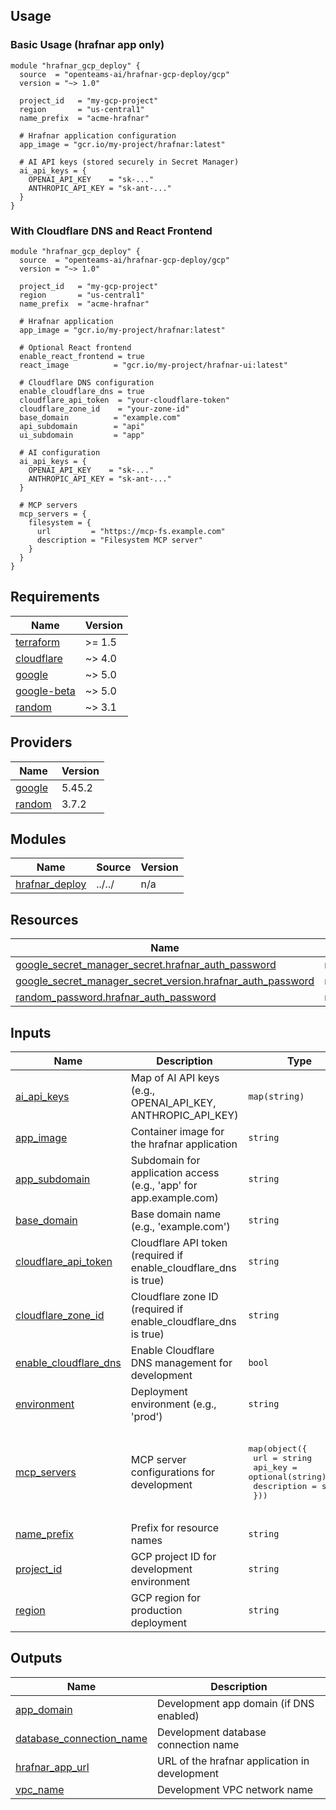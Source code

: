 <!-- BEGIN_TF_DOCS -->


## Usage

### Basic Usage (hrafnar app only)

```hcl
module "hrafnar_gcp_deploy" {
  source  = "openteams-ai/hrafnar-gcp-deploy/gcp"
  version = "~> 1.0"

  project_id   = "my-gcp-project"
  region       = "us-central1"
  name_prefix  = "acme-hrafnar"

  # Hrafnar application configuration
  app_image = "gcr.io/my-project/hrafnar:latest"

  # AI API keys (stored securely in Secret Manager)
  ai_api_keys = {
    OPENAI_API_KEY    = "sk-..."
    ANTHROPIC_API_KEY = "sk-ant-..."
  }
}
```

### With Cloudflare DNS and React Frontend

```hcl
module "hrafnar_gcp_deploy" {
  source  = "openteams-ai/hrafnar-gcp-deploy/gcp"
  version = "~> 1.0"

  project_id   = "my-gcp-project"
  region       = "us-central1"
  name_prefix  = "acme-hrafnar"

  # Hrafnar application
  app_image = "gcr.io/my-project/hrafnar:latest"

  # Optional React frontend
  enable_react_frontend = true
  react_image          = "gcr.io/my-project/hrafnar-ui:latest"

  # Cloudflare DNS configuration
  enable_cloudflare_dns = true
  cloudflare_api_token  = "your-cloudflare-token"
  cloudflare_zone_id    = "your-zone-id"
  base_domain          = "example.com"
  api_subdomain        = "api"
  ui_subdomain         = "app"

  # AI configuration
  ai_api_keys = {
    OPENAI_API_KEY    = "sk-..."
    ANTHROPIC_API_KEY = "sk-ant-..."
  }

  # MCP servers
  mcp_servers = {
    filesystem = {
      url         = "https://mcp-fs.example.com"
      description = "Filesystem MCP server"
    }
  }
}
```

## Requirements

| Name | Version |
|------|---------|
| <a name="requirement_terraform"></a> [terraform](#requirement\_terraform) | >= 1.5 |
| <a name="requirement_cloudflare"></a> [cloudflare](#requirement\_cloudflare) | ~> 4.0 |
| <a name="requirement_google"></a> [google](#requirement\_google) | ~> 5.0 |
| <a name="requirement_google-beta"></a> [google-beta](#requirement\_google-beta) | ~> 5.0 |
| <a name="requirement_random"></a> [random](#requirement\_random) | ~> 3.1 |

## Providers

| Name | Version |
|------|---------|
| <a name="provider_google"></a> [google](#provider\_google) | 5.45.2 |
| <a name="provider_random"></a> [random](#provider\_random) | 3.7.2 |

## Modules

| Name | Source | Version |
|------|--------|---------|
| <a name="module_hrafnar_deploy"></a> [hrafnar\_deploy](#module\_hrafnar\_deploy) | ../../ | n/a |

## Resources

| Name | Type |
|------|------|
| [google_secret_manager_secret.hrafnar_auth_password](https://registry.terraform.io/providers/hashicorp/google/latest/docs/resources/secret_manager_secret) | resource |
| [google_secret_manager_secret_version.hrafnar_auth_password](https://registry.terraform.io/providers/hashicorp/google/latest/docs/resources/secret_manager_secret_version) | resource |
| [random_password.hrafnar_auth_password](https://registry.terraform.io/providers/hashicorp/random/latest/docs/resources/password) | resource |

## Inputs

| Name | Description | Type | Default | Required |
|------|-------------|------|---------|:--------:|
| <a name="input_ai_api_keys"></a> [ai\_api\_keys](#input\_ai\_api\_keys) | Map of AI API keys (e.g., OPENAI\_API\_KEY, ANTHROPIC\_API\_KEY) | `map(string)` | `{}` | no |
| <a name="input_app_image"></a> [app\_image](#input\_app\_image) | Container image for the hrafnar application | `string` | `"gcr.io/my-project/hrafnar:dev"` | no |
| <a name="input_app_subdomain"></a> [app\_subdomain](#input\_app\_subdomain) | Subdomain for application access (e.g., 'app' for app.example.com) | `string` | `"app"` | no |
| <a name="input_base_domain"></a> [base\_domain](#input\_base\_domain) | Base domain name (e.g., 'example.com') | `string` | `""` | no |
| <a name="input_cloudflare_api_token"></a> [cloudflare\_api\_token](#input\_cloudflare\_api\_token) | Cloudflare API token (required if enable\_cloudflare\_dns is true) | `string` | `""` | no |
| <a name="input_cloudflare_zone_id"></a> [cloudflare\_zone\_id](#input\_cloudflare\_zone\_id) | Cloudflare zone ID (required if enable\_cloudflare\_dns is true) | `string` | `""` | no |
| <a name="input_enable_cloudflare_dns"></a> [enable\_cloudflare\_dns](#input\_enable\_cloudflare\_dns) | Enable Cloudflare DNS management for development | `bool` | `false` | no |
| <a name="input_environment"></a> [environment](#input\_environment) | Deployment environment (e.g., 'prod') | `string` | `"test"` | no |
| <a name="input_mcp_servers"></a> [mcp\_servers](#input\_mcp\_servers) | MCP server configurations for development | <pre>map(object({<br/>    url         = string<br/>    api_key     = optional(string)<br/>    description = string<br/>  }))</pre> | <pre>{<br/>  "filesystem": {<br/>    "description": "Local filesystem MCP server for development",<br/>    "url": "http://localhost:3001"<br/>  }<br/>}</pre> | no |
| <a name="input_name_prefix"></a> [name\_prefix](#input\_name\_prefix) | Prefix for resource names | `string` | `"hrafnar-dev"` | no |
| <a name="input_project_id"></a> [project\_id](#input\_project\_id) | GCP project ID for development environment | `string` | n/a | yes |
| <a name="input_region"></a> [region](#input\_region) | GCP region for production deployment | `string` | `"us-central1"` | no |

## Outputs

| Name | Description |
|------|-------------|
| <a name="output_app_domain"></a> [app\_domain](#output\_app\_domain) | Development app domain (if DNS enabled) |
| <a name="output_database_connection_name"></a> [database\_connection\_name](#output\_database\_connection\_name) | Development database connection name |
| <a name="output_hrafnar_app_url"></a> [hrafnar\_app\_url](#output\_hrafnar\_app\_url) | URL of the hrafnar application in development |
| <a name="output_vpc_name"></a> [vpc\_name](#output\_vpc\_name) | Development VPC network name |
<!-- END_TF_DOCS -->